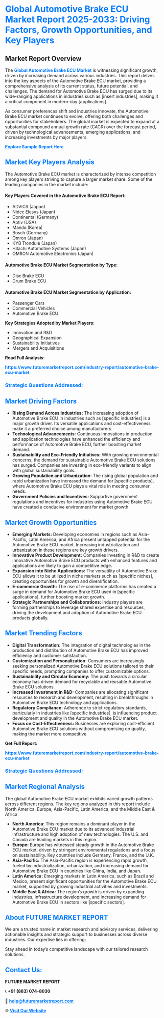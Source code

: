 <h1 style="color: #007BFF;">Global Automotive Brake ECU Market Report 2025-2033: Driving Factors, Growth Opportunities, and Key Players</h1>

<section id="overview">
<h2>Market Report Overview</h2>
<p>The <a href="https://www.futuremarketreport.com/industry-report/automotive-brake-ecu-market" style="color: #007BFF; text-decoration: none;"><strong>Global Automotive Brake ECU Market</strong></a> is witnessing significant growth, driven by increasing demand across various industries. This report delves into the key aspects of the Automotive Brake ECU market, providing a comprehensive analysis of its current status, future potential, and challenges. The demand for Automotive Brake ECU has surged due to its wide-ranging applications in industries such as [insert industries], making it a critical component in modern-day [applications].</p>
<p>As consumer preferences shift and industries innovate, the Automotive Brake ECU market continues to evolve, offering both challenges and opportunities for stakeholders. The global market is expected to expand at a substantial compound annual growth rate (CAGR) over the forecast period, driven by technological advancements, emerging applications, and increasing investments by major players.</p>
</section>

<section id="overview">
<p><a href="https://www.futuremarketreport.com/request-sample/reportId=126177" style="color: #007BFF; text-decoration: none;"><strong>Explore Sample Report Here</strong></a></p>
</section>

<section id="key-players">
<h2 style="color: #007BFF;">Market Key Players Analysis</h2>
<p>The Automotive Brake ECU market is characterized by intense competition among key players striving to capture a larger market share. Some of the leading companies in the market include:</p>
<h4>Key Players Covered in the Automotive Brake ECU Report:</h4>
<ul><li>ADVICS (Japan)</li><li>Nidec Elesys (Japan)</li><li>Continental (Germany)</li><li>Aptiv (USA)</li><li>Mando (Korea)</li><li>Bosch (Germany)</li><li>Omron (Japan)</li><li>KYB Trondule (Japan)</li><li>Hitachi Automotive Systems (Japan)</li><li>OMRON Automotive Electronics (Japan)</li></ul>
<h4>Automotive Brake ECU Market Segmentation by Type:</h4>
<ul><li>Disc Brake ECU</li><li>Drum Brake ECU</li></ul>

<h4>Automotive Brake ECU Market Segmentation by Application:</h4>
<ul><li>Passenger Cars</li><li>Commercial Vehicles</li><li>Automotive Brake ECU</li></ul>
<p><strong>Key Strategies Adopted by Market Players:</strong></p>
<ul>
<li>Innovation and R&D</li>
<li>Geographical Expansion</li>
<li>Sustainability Initiatives</li>
<li>Mergers and Acquisitions</li>
</ul>
</section>

<section>
<p><strong>Read Full Analysis: </strong></p><a href="https://www.futuremarketreport.com/industry-report/automotive-brake-ecu-market" style="color: #007BFF; text-decoration: none;"><strong>https://www.futuremarketreport.com/industry-report/automotive-brake-ecu-market</strong></a>
<h3 style="color: #007BFF;">Strategic Questions Addressed:</h3>
</section>

<section id="driving-factors">
<h2 style="color: #007BFF;">Market Driving Factors</h2>
<ul>
<li><strong>Rising Demand Across Industries:</strong> The increasing adoption of Automotive Brake ECU in industries such as [specific industries] is a major growth driver. Its versatile applications and cost-effectiveness make it a preferred choice among manufacturers.</li>
<li><strong>Technological Advancements:</strong> Continuous innovations in production and application technologies have enhanced the efficiency and performance of Automotive Brake ECU, further boosting market demand.</li>
<li><strong>Sustainability and Eco-Friendly Initiatives:</strong> With growing environmental concerns, the demand for sustainable Automotive Brake ECU solutions has surged. Companies are investing in eco-friendly variants to align with global sustainability goals.</li>
<li><strong>Growing Population and Urbanization:</strong> The rising global population and rapid urbanization have increased the demand for [specific products], where Automotive Brake ECU plays a vital role in meeting consumer needs.</li>
<li><strong>Government Policies and Incentives:</strong> Supportive government regulations and incentives for industries using Automotive Brake ECU have created a conducive environment for market growth.</li>
</ul>
</section>

<section id="growth-opportunities">
<h2 style="color: #007BFF;">Market Growth Opportunities</h2>
<ul>
<li><strong>Emerging Markets:</strong> Developing economies in regions such as Asia-Pacific, Latin America, and Africa present untapped potential for the Automotive Brake ECU market. Increasing industrialization and urbanization in these regions are key growth drivers.</li>
<li><strong>Innovative Product Development:</strong> Companies investing in R&D to create innovative Automotive Brake ECU products with enhanced features and applications are likely to gain a competitive edge.</li>
<li><strong>Expansion into Niche Applications:</strong> The versatility of Automotive Brake ECU allows it to be utilized in niche markets such as [specific niches], creating opportunities for growth and diversification.</li>
<li><strong>E-commerce Growth:</strong> The rise of e-commerce platforms has created a surge in demand for Automotive Brake ECU used in [specific applications], further boosting market growth.</li>
<li><strong>Strategic Partnerships and Collaborations:</strong> Industry players are forming partnerships to leverage shared expertise and resources, driving the development and adoption of Automotive Brake ECU products globally.</li>
</ul>
</section>

<section id="trending-factors">
<h2 style="color: #007BFF;">Market Trending Factors</h2>
<ul>
<li><strong>Digital Transformation:</strong> The integration of digital technologies in the production and distribution of Automotive Brake ECU has improved efficiency and customer satisfaction.</li>
<li><strong>Customization and Personalization:</strong> Consumers are increasingly seeking personalized Automotive Brake ECU solutions tailored to their specific needs, prompting companies to offer customizable options.</li>
<li><strong>Sustainability and Circular Economy:</strong> The push towards a circular economy has driven demand for recyclable and reusable Automotive Brake ECU solutions.</li>
<li><strong>Increased Investment in R&D:</strong> Companies are allocating significant resources to research and development, resulting in breakthroughs in Automotive Brake ECU technology and applications.</li>
<li><strong>Regulatory Compliance:</strong> Adherence to strict regulatory standards, particularly in industries like [specific industries], is influencing product development and quality in the Automotive Brake ECU market.</li>
<li><strong>Focus on Cost-Effectiveness:</strong> Businesses are exploring cost-efficient Automotive Brake ECU solutions without compromising on quality, making the market more competitive.</li>
</ul>
</section>

<section>
<p><strong>Get Full Report: </strong></p><a href="https://www.futuremarketreport.com/industry-report/automotive-brake-ecu-market" style="color: #007BFF; text-decoration: none;"><strong>https://www.futuremarketreport.com/industry-report/automotive-brake-ecu-market</strong></a>
<h3 style="color: #007BFF;">Strategic Questions Addressed:</h3>
</section>


<section id="regional-analysis">
<h2 style="color: #007BFF;">Market Regional Analysis</h2>
<p>The global Automotive Brake ECU market exhibits varied growth patterns across different regions. The key regions analyzed in this report include North America, Europe, Asia-Pacific, Latin America, and the Middle East & Africa:</p>
<ul>
<li><strong>North America:</strong> This region remains a dominant player in the Automotive Brake ECU market due to its advanced industrial infrastructure and high adoption of new technologies. The U.S. and Canada are leading markets in this region.</li>
<li><strong>Europe:</strong> Europe has witnessed steady growth in the Automotive Brake ECU market, driven by stringent environmental regulations and a focus on sustainability. Key countries include Germany, France, and the U.K.</li>
<li><strong>Asia-Pacific:</strong> The Asia-Pacific region is experiencing rapid growth, fueled by industrialization, urbanization, and increasing demand for Automotive Brake ECU in countries like China, India, and Japan.</li>
<li><strong>Latin America:</strong> Emerging markets in Latin America, such as Brazil and Mexico, present significant opportunities for the Automotive Brake ECU market, supported by growing industrial activities and investments.</li>
<li><strong>Middle East & Africa:</strong> The region’s growth is driven by expanding industries, infrastructure development, and increasing demand for Automotive Brake ECU in sectors like [specific sectors].</li>
</ul>
</section>

<footer>
<h2 style="color: #007BFF;">About FUTURE MARKET REPORT</h2>
<p>We are a trusted name in market research and advisory services, delivering actionable insights and strategic support to businesses across diverse industries. Our expertise lies in offering:</p>

<p>Stay ahead in today’s competitive landscape with our tailored research solutions.</p>

<h2 style="color: #007BFF;">Contact Us:</h2>
<p><strong>FUTURE MARKET REPORT</strong></p>
<p>📞 <strong>+91 (883) 074-8030</strong></p>
<p>📧 <strong><a href="mailto:help@futuremarketreport.com" style="color: #007BFF;">help@futuremarketreport.com</a></strong></p>
<p>🌐 <strong><a href="https://www.futuremarketreport.com/" style="color: #007BFF;">Visit Our Website</a></strong></p>
</footer>